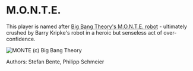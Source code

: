# M.O.N.T.E.

This player is named after [Big Bang Theory's M.O.N.T.E. robot](https://bigbangtheory.fandom.com/de/wiki/M.O.N.T.E.) - ultimately crushed by Barry Kripke's robot in a heroic but senseless act of over-confidence.  

![MONTE](https://static.wikia.nocookie.net/bigbangtheory/images/1/10/Monte.png/revision/latest?cb=20111229122742&path-prefix=de)
(c) Big Bang Theory

Authors: Stefan Bente, Philipp Schmeier
